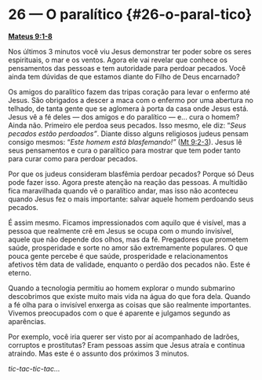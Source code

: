 # 26 — O paralítico {#26-o-paral-tico}

[**Mateus 9:1-8**](http://bibliaonline.com.br/acf/mt/9/1-8)

Nos últimos 3 minutos você viu Jesus demonstrar ter poder sobre os seres espirituais, o mar e os ventos. Agora ele vai revelar que conhece os pensamentos das pessoas e tem autoridade para perdoar pecados. Você ainda tem dúvidas de que estamos diante do Filho de Deus encarnado?

Os amigos do paralítico fazem das tripas coração para levar o enfermo até Jesus. São obrigados a descer a maca com o enfermo por uma abertura no telhado, de tanta gente que se aglomera à porta da casa onde Jesus está. Jesus vê a fé deles — dos amigos e do paralítico — e... cura o homem? Ainda não. Primeiro ele perdoa seus pecados. Isso mesmo, ele diz: “_Seus pecados estão perdoados”_. Diante disso alguns religiosos judeus pensam consigo mesmos: “_Este homem está blasfemando!”_ ([Mt 9:2-3](http://bibliaonline.com.br/acf/mt/9/2-3)). Jesus lê seus pensamentos e cura o paralítico para mostrar que tem poder tanto para curar como para perdoar pecados.

Por que os judeus consideram blasfêmia perdoar pecados? Porque só Deus pode fazer isso. Agora preste atenção na reação das pessoas. A multidão fica maravilhada quando vê o paralítico andar, mas isso não aconteceu quando Jesus fez o mais importante: salvar aquele homem perdoando seus pecados.

É assim mesmo. Ficamos impressionados com aquilo que é visível, mas a pessoa que realmente crê em Jesus se ocupa com o mundo invisível, aquele que não depende dos olhos, mas da fé. Pregadores que prometem saúde, prosperidade e sorte no amor são extremamente populares. O que pouca gente percebe é que saúde, prosperidade e relacionamentos afetivos têm data de validade, enquanto o perdão dos pecados não. Este é eterno.

Quando a tecnologia permitiu ao homem explorar o mundo submarino descobrimos que existe muito mais vida na água do que fora dela. Quando a fé olha para o invisível enxerga as coisas que são realmente importantes. Vivemos preocupados com o que é aparente e julgamos segundo as aparências.

Por exemplo, você iria querer ser visto por aí acompanhado de ladrões, corruptos e prostitutas? Eram pessoas assim que Jesus atraía e continua atraindo. Mas este é o assunto dos próximos 3 minutos.

_tic-tac-tic-tac..._